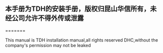 
## 本手册为TDH的安装手册，版权归昆山华信所有，未经公司允许不得外传或泄露


=======

This manual is TDH installation manual,all rights reserved DHC,without the company's permission may not be leaked
